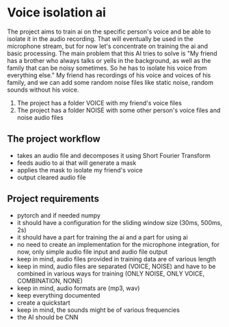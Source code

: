 # Voice isolation ai

The project aims to train ai on the specific person's voice and be able to isolate it in the audio recording. That will eventually be used in the microphone stream, but for now let's concentrate on training the ai and basic processing. The main problem that this AI tries to solve is "My friend has a brother who always talks or yells in the background, as well as the family that can be noisy sometimes. So he has to isolate his voice from everything else." My friend has recordings of his voice and voices of his family, and we can add some random noise files like static noise, random sounds without his voice.

1. The project has a folder VOICE with my friend's voice files
2. The project has a folder NOISE with some other person's voice files and noise audio files

## The project workflow

- takes an audio file and decomposes it using Short Fourier Transform
- feeds audio to ai that will generate a mask
- applies the mask to isolate my friend's voice
- output cleared audio file

## Project requirements

- pytorch and if needed numpy
- it should have a configuration for the sliding window size (30ms, 500ms, 2s)
- it should have a part for training the ai and a part for using ai
- no need to create an implementation for the microphone integration, for now, only simple audio file input and audio file output
- keep in mind, audio files provided in training data are of various length
- keep in mind, audio files are separated (VOICE, NOISE) and have to be combined in various ways for training (ONLY NOISE, ONLY VOICE, COMBINATION, NONE)
- keep in mind, audio formats are (mp3, wav)
- keep everything documented
- create a quickstart
- keep in mind, the sounds might be of various frequencies
- the AI should be CNN
